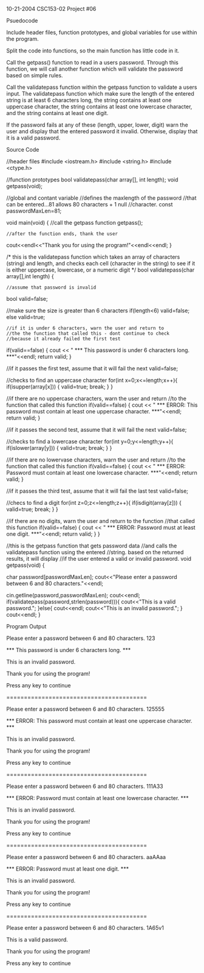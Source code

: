 10-21-2004
CSC153-02
Project #06

Psuedocode



Include header files, function prototypes, and global variables for use within the program.

Split the code into functions, so the main function has little code in it.

Call the getpass() function to read in a users password. Through this function, we will call another function which will validate the password based on simple rules.

Call the validatepass function within the getpass function to validate a users input. The validatepass function which make sure the length of the entered string is at least 6 characters long, the string contains at least one uppercase character, the string contains at least one lowercase character, and the string contains at least one digit.

If the password fails at any of these (length, upper, lower, digit) warn the user and display that the entered password it invalid. Otherwise, display that it is a valid password.


Source Code

//header files
#include <iostream.h>
#include <string.h>
#include <ctype.h>
 
//function prototypes
bool validatepass(char array[], int length);
void getpass(void);
 
//global and contant variable
//defines the maxlength of the password
//that can be entered...81 allows 80 characters + 1 null
//character.
const passwordMaxLen=81;
 
void main(void)
{
//call the getpass function
	getpass();
 
	//after the function ends, thank the user
cout<<endl<<"Thank you for using the program!"<<endl<<endl;
}
 
/*
this is the validatepass function which takes an 
array of characters (string) and length, and checks
each cell (character in the string) to see if it is
either uppercase, lowercase, or a numeric digit
*/
bool validatepass(char array[],int length)
{
 
	//assume that password is invalid
bool valid=false;
 
//make sure the size is greater than 6 characters
	if(length<6)
	valid=false;
	else
	valid=true;
 
	//if it is under 6 characters, warn the user and return to
	//the the function that called this - dont continue to check
	//because it already failed the first test
if(valid==false)
{
cout << " *** This password is under 6 characters long. ***"<<endl;
return valid;
}
 
//if it passes the first test, assume that it will fail the next
valid=false;
 
//checks to find an uppercase character
for(int x=0;x<=length;x++){
	if(isupper(array[x]))
	{
		valid=true;
		break;
	}
}
 
 
//if there are no uppercase characters, warn the user and return
//to the function that called this function
if(valid==false)
{
cout << " *** ERROR: This password must contain at least one uppercase character. ***"<<endl;
return valid;
}
 
 
//if it passes the second test, assume that it will fail the next
valid=false;
 
//checks to find a lowercase character
for(int y=0;y<=length;y++){
	if(islower(array[y]))
	{
		valid=true;
		break;
	}
}
 
 
//if there are no lowervase characters, warn the user and return
//to the function that called this function
if(valid==false)
{
cout << " *** ERROR: Password must contain at least one lowercase character. ***"<<endl;
return valid;
}
 
//if it passes the third test, assume that it will fail the last test
valid=false;
 
//checs to find a digit
for(int z=0;z<=length;z++){
	if(isdigit(array[z]))
	{
		valid=true;
		break;
	}
}
 
//if there are no digits, warn the user and return to the function
//that called this function
if(valid==false)
{
cout << " *** ERROR: Password must at least one digit. ***"<<endl;
return valid;
}
}
 
//this is the getpass function that gets password data
//and calls the validatepass function using the entered
//string. based on the returned results, it will display
//if the user entered a valid or invalid password.
void getpass(void)
{
 
char password[passwordMaxLen];
cout<<"Please enter a password between 6 and 80 characters."<<endl;
 
cin.getline(password,passwordMaxLen);
cout<<endl;
if(validatepass(password,strlen(password))){
cout<<"This is a valid password.";
}else{
cout<<endl;
cout<<"This is an invalid password.";
}
cout<<endl;
}

Program Output

Please enter a password between 6 and 80 characters.
123
 
 *** This password is under 6 characters long. ***
 
This is an invalid password.
 
Thank you for using the program!
 
Press any key to continue
 
========================================
 
Please enter a password between 6 and 80 characters.
125555
 
 *** ERROR: This password must contain at least one uppercase character. ***
 
This is an invalid password.
 
Thank you for using the program!
 
Press any key to continue
 
========================================
 
Please enter a password between 6 and 80 characters.
111A33
 
 *** ERROR: Password must contain at least one lowercase character. ***
 
This is an invalid password.
 
Thank you for using the program!
 
Press any key to continue
 
========================================
 
Please enter a password between 6 and 80 characters.
aaAAaa
 
 *** ERROR: Password must at least one digit. ***
 
This is an invalid password.
 
Thank you for using the program!
 
Press any key to continue
 
========================================
 
Please enter a password between 6 and 80 characters.
1A65v1
 
This is a valid password.
 
Thank you for using the program!
 
Press any key to continue



